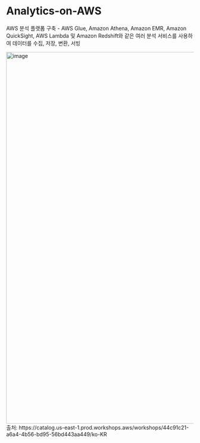 # Analytics-on-AWS
 AWS 분석 플랫폼 구축 - AWS Glue, Amazon Athena, Amazon EMR, Amazon QuickSight, AWS Lambda 및 Amazon Redshift와 같은 여러 분석 서비스를 사용하여 데이터를 수집, 저장, 변환, 서빙

<img width="996" alt="image" src="https://user-images.githubusercontent.com/15190903/171544423-3803ac48-c147-4b35-9f0f-600c99ced5c8.png">
출처: https://catalog.us-east-1.prod.workshops.aws/workshops/44c91c21-a6a4-4b56-bd95-56bd443aa449/ko-KR

